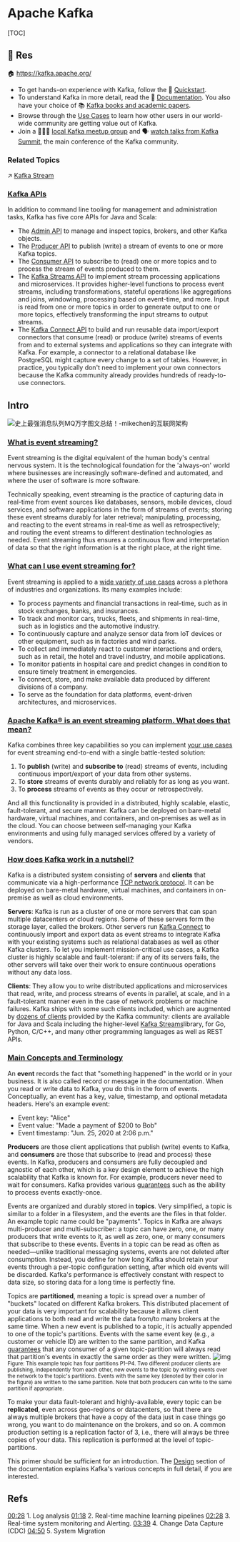 # Apache Kafka

[TOC]



## 📌 Res
🏠 https://kafka.apache.org/

- To get hands-on experience with Kafka, follow the 💨  [Quickstart](https://kafka.apache.org/quickstart).
- To understand Kafka in more detail, read the 📄 [Documentation](https://kafka.apache.org/documentation/). You also have your choice of 📚  [Kafka books and academic papers](https://kafka.apache.org/books-and-papers).
- Browse through the [Use Cases](https://kafka.apache.org/powered-by) to learn how other users in our world-wide community are getting value out of Kafka.
- Join a 🧑‍🤝‍🧑 [local Kafka meetup group](https://kafka.apache.org/events) and 🗣️ [watch talks from Kafka Summit](https://kafka-summit.org/past-events/), the main conference of the Kafka community.

### Related Topics
↗ [Kafka Stream](../../../../../../../../Data-Oriented%20&%20Human-Centered%20Technologies/Data%20Science/🧯%20Large%20Data%20Analysis%20Platforms/Stream%20Caculating/Kafka%20Stream/Kafka%20Stream.md)


### [Kafka APIs](https://kafka.apache.org/intro#intro_apis)
In addition to command line tooling for management and administration tasks, Kafka has five core APIs for Java and Scala:

- The [Admin API](https://kafka.apache.org/documentation.html#adminapi) to manage and inspect topics, brokers, and other Kafka objects.
- The [Producer API](https://kafka.apache.org/documentation.html#producerapi) to publish (write) a stream of events to one or more Kafka topics.
- The [Consumer API](https://kafka.apache.org/documentation.html#consumerapi) to subscribe to (read) one or more topics and to process the stream of events produced to them.
- The [Kafka Streams API](https://kafka.apache.org/documentation/streams) to implement stream processing applications and microservices. It provides higher-level functions to process event streams, including transformations, stateful operations like aggregations and joins, windowing, processing based on event-time, and more. Input is read from one or more topics in order to generate output to one or more topics, effectively transforming the input streams to output streams.
- The [Kafka Connect API](https://kafka.apache.org/documentation.html#connect) to build and run reusable data import/export connectors that consume (read) or produce (write) streams of events from and to external systems and applications so they can integrate with Kafka. For example, a connector to a relational database like PostgreSQL might capture every change to a set of tables. However, in practice, you typically don't need to implement your own connectors because the Kafka community already provides hundreds of ready-to-use connectors.



## Intro
![史上最强消息队列MQ万字图文总结！-mikechen的互联网架构](../../../../../../../../../Assets/Pics/5284.jpg)


### [What is event streaming?](https://kafka.apache.org/intro#intro_streaming)
Event streaming is the digital equivalent of the human body's central nervous system. It is the technological foundation for the 'always-on' world where businesses are increasingly software-defined and automated, and where the user of software is more software.

Technically speaking, event streaming is the practice of capturing data in real-time from event sources like databases, sensors, mobile devices, cloud services, and software applications in the form of streams of events; storing these event streams durably for later retrieval; manipulating, processing, and reacting to the event streams in real-time as well as retrospectively; and routing the event streams to different destination technologies as needed. Event streaming thus ensures a continuous flow and interpretation of data so that the right information is at the right place, at the right time.


### [What can I use event streaming for?](https://kafka.apache.org/intro#intro_usage)
Event streaming is applied to a [wide variety of use cases](https://kafka.apache.org/powered-by) across a plethora of industries and organizations. Its many examples include:
- To process payments and financial transactions in real-time, such as in stock exchanges, banks, and insurances.
- To track and monitor cars, trucks, fleets, and shipments in real-time, such as in logistics and the automotive industry.
- To continuously capture and analyze sensor data from IoT devices or other equipment, such as in factories and wind parks.
- To collect and immediately react to customer interactions and orders, such as in retail, the hotel and travel industry, and mobile applications.
- To monitor patients in hospital care and predict changes in condition to ensure timely treatment in emergencies.
- To connect, store, and make available data produced by different divisions of a company.
- To serve as the foundation for data platforms, event-driven architectures, and microservices.


### [Apache Kafka® is an event streaming platform. What does that mean?](https://kafka.apache.org/intro#intro_platform)

Kafka combines three key capabilities so you can implement [your use cases](https://kafka.apache.org/powered-by) for event streaming end-to-end with a single battle-tested solution:

1. To **publish** (write) and **subscribe to** (read) streams of events, including continuous import/export of your data from other systems.
2. To **store** streams of events durably and reliably for as long as you want.
3. To **process** streams of events as they occur or retrospectively.

And all this functionality is provided in a distributed, highly scalable, elastic, fault-tolerant, and secure manner. Kafka can be deployed on bare-metal hardware, virtual machines, and containers, and on-premises as well as in the cloud. You can choose between self-managing your Kafka environments and using fully managed services offered by a variety of vendors.


### [How does Kafka work in a nutshell?](https://kafka.apache.org/intro#intro_nutshell)
Kafka is a distributed system consisting of **servers** and **clients** that communicate via a high-performance [TCP network protocol](https://kafka.apache.org/protocol.html). It can be deployed on bare-metal hardware, virtual machines, and containers in on-premise as well as cloud environments.

**Servers**: Kafka is run as a cluster of one or more servers that can span multiple datacenters or cloud regions. Some of these servers form the storage layer, called the brokers. Other servers run [Kafka Connect](https://kafka.apache.org/documentation/#connect) to continuously import and export data as event streams to integrate Kafka with your existing systems such as relational databases as well as other Kafka clusters. To let you implement mission-critical use cases, a Kafka cluster is highly scalable and fault-tolerant: if any of its servers fails, the other servers will take over their work to ensure continuous operations without any data loss.

**Clients**: They allow you to write distributed applications and microservices that read, write, and process streams of events in parallel, at scale, and in a fault-tolerant manner even in the case of network problems or machine failures. Kafka ships with some such clients included, which are augmented by [dozens of clients](https://cwiki.apache.org/confluence/display/KAFKA/Clients) provided by the Kafka community: clients are available for Java and Scala including the higher-level [Kafka Streams](https://kafka.apache.org/documentation/streams/)library, for Go, Python, C/C++, and many other programming languages as well as REST APIs.


### [Main Concepts and Terminology](https://kafka.apache.org/intro#intro_concepts_and_terms)
An **event** records the fact that "something happened" in the world or in your business. It is also called record or message in the documentation. When you read or write data to Kafka, you do this in the form of events. Conceptually, an event has a key, value, timestamp, and optional metadata headers. Here's an example event:

- Event key: "Alice"
- Event value: "Made a payment of $200 to Bob"
- Event timestamp: "Jun. 25, 2020 at 2:06 p.m."

**Producers** are those client applications that publish (write) events to Kafka, and **consumers** are those that subscribe to (read and process) these events. In Kafka, producers and consumers are fully decoupled and agnostic of each other, which is a key design element to achieve the high scalability that Kafka is known for. For example, producers never need to wait for consumers. Kafka provides various [guarantees](https://kafka.apache.org/documentation/#semantics) such as the ability to process events exactly-once.

Events are organized and durably stored in **topics**. Very simplified, a topic is similar to a folder in a filesystem, and the events are the files in that folder. An example topic name could be "payments". Topics in Kafka are always multi-producer and multi-subscriber: a topic can have zero, one, or many producers that write events to it, as well as zero, one, or many consumers that subscribe to these events. Events in a topic can be read as often as needed—unlike traditional messaging systems, events are not deleted after consumption. Instead, you define for how long Kafka should retain your events through a per-topic configuration setting, after which old events will be discarded. Kafka's performance is effectively constant with respect to data size, so storing data for a long time is perfectly fine.

Topics are **partitioned**, meaning a topic is spread over a number of "buckets" located on different Kafka brokers. This distributed placement of your data is very important for scalability because it allows client applications to both read and write the data from/to many brokers at the same time. When a new event is published to a topic, it is actually appended to one of the topic's partitions. Events with the same event key (e.g., a customer or vehicle ID) are written to the same partition, and Kafka [guarantees](https://kafka.apache.org/documentation/#semantics) that any consumer of a given topic-partition will always read that partition's events in exactly the same order as they were written.
![img](../../../../../../../../../Assets/Pics/streams-and-tables-p1_p4.png)<small>Figure: This example topic has four partitions P1–P4. Two different producer clients are publishing, independently from each other, new events to the topic by writing events over the network to the topic's partitions. Events with the same key (denoted by their color in the figure) are written to the same partition. Note that both producers can write to the same partition if appropriate.</small>

To make your data fault-tolerant and highly-available, every topic can be **replicated**, even across geo-regions or datacenters, so that there are always multiple brokers that have a copy of the data just in case things go wrong, you want to do maintenance on the brokers, and so on. A common production setting is a replication factor of 3, i.e., there will always be three copies of your data. This replication is performed at the level of topic-partitions.

This primer should be sufficient for an introduction. The [Design](https://kafka.apache.org/documentation/#design) section of the documentation explains Kafka's various concepts in full detail, if you are interested.



## Refs
[🤔 四万字32图，Kafka知识体系保姆级教程宝典]:https://blog.51cto.com/u_14932245/4340967

[🎬 Top Kafka Use Cases You Should Know]: https://youtu.be/Ajz6dBp_EB4?si=6--F_b-GUKXbibBG

[00:28](https://www.youtube.com/watch?v=Ajz6dBp_EB4&t=28s) 1. Log analysis
[01:18](https://www.youtube.com/watch?v=Ajz6dBp_EB4&t=78s) 2. Real-time machine learning pipelines
[02:28](https://www.youtube.com/watch?v=Ajz6dBp_EB4&t=148s) 3. Real-time system monitoring and Alerting.
[03:39](https://www.youtube.com/watch?v=Ajz6dBp_EB4&t=219s) 4. Change Data Capture (CDC)
[04:50](https://www.youtube.com/watch?v=Ajz6dBp_EB4&t=290s) 5. System Migration
